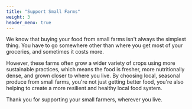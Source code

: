 ```yaml
---
title: "Support Small Farms"
weight: 3
header_menu: true
---
```


We know that buying your food from small farms isn't always the simplest thing. You have to go somewhere other than where you get most of your groceries, and sometimes it costs more. 

However, these farms often grow a wider variety of crops using more sustainable practices, which means the food is fresher, more nutritionally dense, and grown closer to where you live. By choosing local, seasonal produce from small farms, you're not just getting better food, you're also helping to create a more resilient and healthy local food system.

Thank you for supporting your small farmers, wherever you live. 